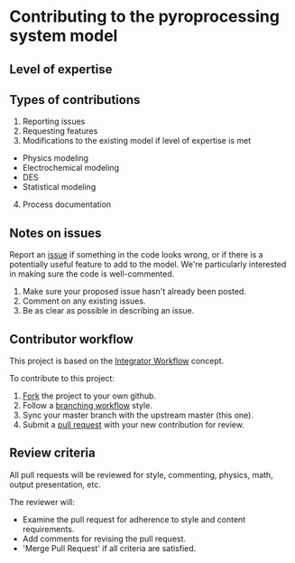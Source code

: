 # Contributing to the pyroprocessing system model

## Level of expertise

## Types of contributions
1. Reporting issues
2. Requesting features
3. Modifications to the existing model if level of expertise is met  
- Physics modeling  
- Electrochemical modeling  
- DES  
- Statistical modeling

4. Process documentation

## Notes on issues
Report an [issue](https://github.com/TheDoctorRAB/pyroprocessing_system.model/issues) if something in the code looks wrong, or if there is a potentially useful feature to add to the model. We're particularly interested in making sure the code is well-commented. 

1. Make sure your proposed issue hasn't already been posted. 
2. Comment on any existing issues. 
3. Be as clear as possible in describing an issue.

## Contributor workflow

This project is based on the [Integrator Workflow](http://en.wikipedia.org/wiki/Integrator_workflow) concept. 

To contribute to this project:
1. [Fork](https://help.github.com/articles/fork-a-repo/) the project to your own github. 
2. Follow a [branching workflow](https://git-scm.com/book/en/v2/Git-Branching-Branching-Workflows) style.  
3. Sync your master branch with the upstream master (this one). 
4. Submit a [pull request](https://help.github.com/articles/about-pull-requests/) with your new contribution for review.

## Review criteria

All pull requests will be reviewed for style, commenting, physics, math, output presentation, etc. 

The reviewer will:

- Examine the pull request for adherence to style and content requirements.
- Add comments for revising the pull request. 
- 'Merge Pull Request' if all criteria are satisfied.
